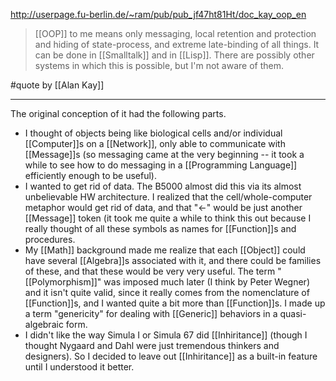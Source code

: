 http://userpage.fu-berlin.de/~ram/pub/pub_jf47ht81Ht/doc_kay_oop_en

> [[OOP]] to me means only messaging, local retention and protection and hiding of state-process, and extreme late-binding of all things. It can be done in [[Smalltalk]] and in [[Lisp]]. There are possibly other systems in which this is possible, but I'm not aware of them.

#quote  by [[Alan Kay]]

---

The original conception of it had the following parts.

- I thought of objects being like biological cells and/or individual [[Computer]]s on a [[Network]], only able to communicate with [[Message]]s (so messaging came at the very beginning -- it took a while to see how to do messaging in a [[Programming Language]] efficiently enough to be useful).
- I wanted to get rid of data. The B5000 almost did this via its almost unbelievable HW architecture. I realized that the cell/whole-computer metaphor would get rid of data, and that "<-" would be just another [[Message]] token (it took me quite a while to think this out because I really thought of all these symbols as names for [[Function]]s and procedures.
- My [[Math]] background made me realize that each [[Object]] could have several [[Algebra]]s associated with it, and there could be families of these, and that these would be very very useful. The term "[[Polymorphism]]" was imposed much later (I think by Peter Wegner) and it isn't quite valid, since it really comes from the nomenclature of [[Function]]s, and I wanted quite a bit more than [[Function]]s. I made up a term "genericity" for dealing with [[Generic]] behaviors in a quasi-algebraic form.
- I didn't like the way Simula I or Simula 67 did [[Inhiritance]] (though I thought Nygaard and Dahl were just tremendous thinkers and designers). So I decided to leave out [[Inhiritance]] as a built-in feature until I understood it better.

